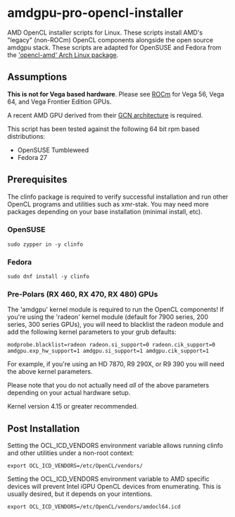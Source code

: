 # amdgpu-pro-opencl-installer
AMD OpenCL installer scripts for Linux. These scripts install AMD's "legacy" (non-ROCm) OpenCL components alongside the open source amdgpu stack. These scripts are adapted for OpenSUSE and Fedora from the ['opencl-amd' Arch Linux package](https://aur.archlinux.org/packages/opencl-amd/). 

## Assumptions

**This is not for Vega based hardware**. Please see [ROCm](https://github.com/RadeonOpenCompute/ROCm) for Vega 56, Vega 64, and Vega Frontier Edition GPUs. 

A recent AMD GPU derived from their [GCN architecture](https://en.wikipedia.org/wiki/Graphics_Core_Next) is required. 

This script has been tested against the following 64 bit rpm based distributions: 

 * OpenSUSE Tumbleweed
 * Fedora 27
 
## Prerequisites 

The clinfo package is required to verify successful installation and run other OpenCL programs and utilities such as xmr-stak. You may need more packages depending on your base installation (minimal install, etc).

### OpenSUSE 
```shell
sudo zypper in -y clinfo
```

### Fedora
```shell
sudo dnf install -y clinfo
```
### Pre-Polars (RX 460, RX 470, RX 480) GPUs

The 'amdgpu' kernel module is required to run the OpenCL components! If you're using the 'radeon' kernel module (default for 7900 series, 200 series, 300 series GPUs), you will need to blacklist the radeon module and add the following kernel parameters to your grub defaults: 
```
modprobe.blacklist=radeon radeon.si_support=0 radeon.cik_support=0 amdgpu.exp_hw_support=1 amdgpu.si_support=1 amdgpu.cik_support=1
```
For example, if you're using an HD 7870, R9 290X, or R9 390 you will need the above kernel parameters.

Please note that you do not actually need _all_ of the above parameters depending on your actual hardware setup. 
 
Kernel version 4.15 or greater recommended. 

## Post Installation

Setting the OCL_ICD_VENDORS environment variable allows running clinfo and other utilities under a non-root context:
```shell
export OCL_ICD_VENDORS=/etc/OpenCL/vendors/
```
Setting the OCL_ICD_VENDORS environment variable to AMD specific devices will prevent Intel iGPU OpenCL devices from enumerating. This is usually desired, but it depends on your intentions. 
```shell
export OCL_ICD_VENDORS=/etc/OpenCL/vendors/amdocl64.icd
```
